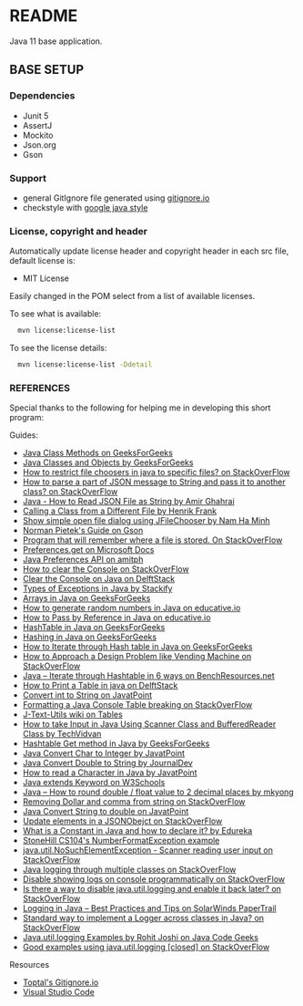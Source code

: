 # README

Java 11 base application.

## BASE SETUP

### Dependencies

* Junit 5
* AssertJ
* Mockito
* Json.org
* Gson

### Support

* general GitIgnore file generated using [gitignore.io](https://www.gitignore.io)
* checkstyle with [google java style](https://checkstyle.sourceforge.io/google_style.html)

### License, copyright and header

Automatically update license header and copyright header in each src file, default license is:

* MIT License

Easily changed in the POM select from a list of available licenses.

To see what is available:

```bash
  mvn license:license-list
```

To see the license details:

```bash
  mvn license:license-list -Ddetail
```

### REFERENCES

Special thanks to the following for helping me in developing this short program:

Guides:

* [Java Class Methods on GeeksForGeeks](https://www.w3schools.com/java/java_class_methods.asp)
* [Java Classes and Objects by GeeksForGeeks](https://www.w3schools.com/java/java_classes.asp)
* [How to restrict file choosers in java to specific files? on StackOverFlow](https://stackoverflow.com/questions/18575655/how-to-restrict-file-choosers-in-java-to-specific-files)
* [How to parse a part of JSON message to String and pass it to another class? on StackOverFlow](https://stackoverflow.com/questions/67058008/how-to-parse-a-part-of-json-message-to-string-and-pass-it-to-another-class)
* [Java - How to Read JSON File as String by Amir Ghahrai](https://devqa.io/java-read-json-file-as-string/)
* [Calling a Class from a Different File by Henrik Frank](http://www.henrikfrank.dk/abaptips/javaforsap/javabasics/calling_class_i_another_file.htm)
* [Show simple open file dialog using JFileChooser by Nam Ha Minh](https://mail.codejava.net/java-se/swing/show-simple-open-file-dialog-using-jfilechooser)
* [Norman Pietek's Guide on Gson](https://futurestud.io/tutorials/gson-mapping-of-arrays-and-lists-of-objects)
* [Program that will remember where a file is stored. On StackOverFlow](https://stackoverflow.com/questions/59089139/i-want-to-write-a-program-that-can-remember-where-it-stored-a-file)
* [Preferences.get on Microsoft Docs](https://docs.microsoft.com/en-us/dotnet/api/java.util.prefs.preferences.get?view=xamarin-android-sdk-12)
* [Java Preferences API on amitph](https://www.amitph.com/introduction-to-java-preferences-api/)
* [How to clear the Console on StackOverFlow](https://stackoverflow.com/questions/2979383/how-to-clear-the-console/33379766#33379766)
* [Clear the Console on Java on DelftStack](https://www.delftstack.com/howto/java/java-clear-console/)
* [Types of Exceptions in Java by Stackify](https://stackify.com/types-of-exceptions-java/)
* [Arrays in Java on GeeksForGeeks](https://www.geeksforgeeks.org/arrays-in-java/)
* [How to generate random numbers in Java on educative.io](https://www.educative.io/answers/how-to-generate-random-numbers-in-java)
* [How to Pass by Reference in Java on educative.io](https://www.educative.io/edpresso/how-to-pass-by-reference-in-java)
* [HashTable in Java on GeeksForGeeks](https://www.geeksforgeeks.org/hashtable-in-java/)
* [Hashing in Java on GeeksForGeeks](https://www.geeksforgeeks.org/hashing-in-java/)
* [How to Iterate through Hash table in Java on GeeksForGeeks](https://www.geeksforgeeks.org/how-to-iterate-through-hashtable-in-java/)
* [How to Approach a Design Problem like Vending Machine on StackOverFlow](https://stackoverflow.com/questions/1127478/how-to-approach-design-problems-like-design-a-vending-machine)
* [Java – Iterate through Hashtable in 6 ways on BenchResources.net](https://www.benchresources.net/various-ways-to-iterate-through-hashtable-in-java-6-ways/)
* [How to Print a Table in java on DelftStack](https://www.delftstack.com/howto/java/print-a-table-in-java/)
* [Convert int to String on JavatPoint](https://www.javatpoint.com/java-int-to-string)
* [Formatting a Java Console Table breaking on StackOverFlow](https://stackoverflow.com/questions/19126629/formatting-a-java-console-table-breaking)
* [J-Text-Utils wiki on Tables](https://code.google.com/archive/p/j-text-utils/wikis/UsingTextTable.wiki)
* [How to take Input in Java Using Scanner Class and BufferedReader Class by TechVidvan](https://techvidvan.com/tutorials/taking-string-input-in-java/)
* [Hashtable Get method in Java by GeeksForGeeks](https://www.geeksforgeeks.org/hashtable-get-method-in-java/)
* [Java Convert Char to Integer by JavatPoint](https://www.javatpoint.com/java-char-to-int)
* [Java Convert Double to String by JournalDev](https://www.journaldev.com/18380/java-convert-double-to-string)
* [How to read a Character in Java by JavatPoint](https://www.javatpoint.com/how-to-read-character-in-java)
* [Java extends Keyword on W3Schools](https://www.w3schools.com/java/ref_keyword_extends.asp)
* [Java – How to round double / float value to 2 decimal places by mkyong](https://mkyong.com/java/how-to-round-double-float-value-to-2-decimal-points-in-java/#bigdecimal)
* [Removing Dollar and comma from string on StackOverFlow](https://stackoverflow.com/questions/20351323/removing-dollar-and-comma-from-string)
* [Java Convert String to double on JavatPoint](https://www.javatpoint.com/java-string-to-double)
* [Update elements in a JSONObejct on StackOverFlow](https://stackoverflow.com/questions/15159610/update-elements-in-a-jsonobject)
* [What is a Constant in Java and how to declare it? by Edureka](https://www.edureka.co/blog/what-is-java-constant/)
* [StoneHill CS104's NumberFormatException example](https://web.stonehill.edu/compsci/CS104/Stuff/Exception%20examples.pdf)
* [java.util.NoSuchElementException - Scanner reading user input on StackOverFlow](https://stackoverflow.com/questions/13042008/java-util-nosuchelementexception-scanner-reading-user-input)
* [Java logging through multiple classes on StackOverFlow](https://stackoverflow.com/questions/20737880/java-logging-through-multiple-classes)
* [Disable showing logs on console programmatically on StackOverFlow](https://stackoverflow.com/questions/68471943/disable-showing-logs-on-console-programmatically)
* [Is there a way to disable java.util.logging and enable it back later? on StackOverFlow](https://stackoverflow.com/questions/50533856/is-there-a-way-to-disable-java-util-logging-and-enable-it-back-later)
* [Logging in Java – Best Practices and Tips on SolarWinds PaperTrail](https://www.papertrail.com/solution/tips/logging-in-java-best-practices-and-tips/)
* [Standard way to implement a Logger across classes in Java? on StackOverFlow](https://stackoverflow.com/questions/26600757/standard-way-to-implement-a-logger-across-classes-in-java)
* [Java.util.logging Examples by Rohit Joshi on Java Code Geeks](https://examples.javacodegeeks.com/core-java/util/logging/java-util-logging-example/)
* [Good examples using java.util.logging [closed] on StackOverFlow](https://stackoverflow.com/questions/5950557/good-examples-using-java-util-logging)

Resources

* [Toptal's Gitignore.io](https://www.toptal.com/developers/gitignore)
* [Visual Studio Code](https://code.visualstudio.com/)
